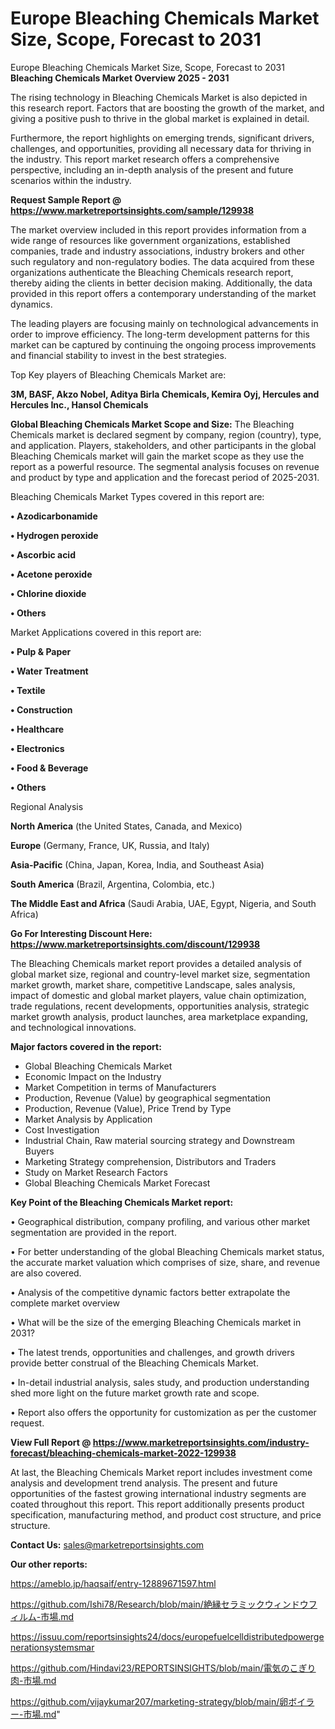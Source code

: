 # Europe Bleaching Chemicals Market Size, Scope, Forecast to 2031
 Europe Bleaching Chemicals Market Size, Scope, Forecast to 2031
<Strong> Bleaching Chemicals Market Overview 2025 - 2031</strong>

The rising technology in Bleaching Chemicals Market is also depicted in this research report. Factors that are boosting the growth of the market, and giving a positive push to thrive in the global market is explained in detail.

Furthermore, the report highlights on emerging trends, significant drivers, challenges, and opportunities, providing all necessary data for thriving in the industry. This report market research offers a comprehensive perspective, including an in-depth analysis of the present and future scenarios within the industry.

<strong>Request Sample Report @ <a href=https://www.marketreportsinsights.com/sample/129938>https://www.marketreportsinsights.com/sample/129938</a></strong>

The market overview included in this report provides information from a wide range of resources like government organizations, established companies, trade and industry associations, industry brokers and other such regulatory and non-regulatory bodies. The data acquired from these organizations authenticate the Bleaching Chemicals research report, thereby aiding the clients in better decision making. Additionally, the data provided in this report offers a contemporary understanding of the market dynamics.

The leading players are focusing mainly on technological advancements in order to improve efficiency. The long-term development patterns for this market can be captured by continuing the ongoing process improvements and financial stability to invest in the best strategies.

Top Key players of Bleaching Chemicals Market are:

<strong>3M, BASF, Akzo Nobel, Aditya Birla Chemicals, Kemira Oyj, Hercules and Hercules Inc., Hansol Chemicals</strong>

<strong><b>Global Bleaching Chemicals Market Scope and Size:</b></strong>
The Bleaching Chemicals market is declared segment by company, region (country), type, and application. Players, stakeholders, and other participants in the global Bleaching Chemicals market will gain the market scope as they use the report as a powerful resource. The segmental analysis focuses on revenue and product by type and application and the forecast period of 2025-2031.

Bleaching Chemicals Market Types covered in this report are:

<strong>• Azodicarbonamide

• Hydrogen peroxide

• Ascorbic acid

• Acetone peroxide

• Chlorine dioxide

• Others</strong>

Market Applications covered in this report are:

<strong>• Pulp & Paper

• Water Treatment

• Textile

• Construction

• Healthcare

• Electronics

• Food & Beverage

• Others</strong> 

Regional Analysis

<strong>North America</strong> (the United States, Canada, and Mexico)

<strong>Europe</strong> (Germany, France, UK, Russia, and Italy)

<strong>Asia-Pacific</strong> (China, Japan, Korea, India, and Southeast Asia)

<strong>South America</strong> (Brazil, Argentina, Colombia, etc.)

<strong>The Middle East and Africa</strong> (Saudi Arabia, UAE, Egypt, Nigeria, and South Africa)

<strong>Go For Interesting Discount Here: <a href=https://www.marketreportsinsights.com/discount/129938>https://www.marketreportsinsights.com/discount/129938</a></strong>

The Bleaching Chemicals market report provides a detailed analysis of global market size, regional and country-level market size, segmentation market growth, market share, competitive Landscape, sales analysis, impact of domestic and global market players, value chain optimization, trade regulations, recent developments, opportunities analysis, strategic market growth analysis, product launches, area marketplace expanding, and technological innovations.

<strong><b>Major factors covered in the report:</b></strong>
<ul>
  <li>Global Bleaching Chemicals Market </li>
  <li>Economic Impact on the Industry</li>
  <li>Market Competition in terms of Manufacturers</li>
  <li>Production, Revenue (Value) by geographical segmentation</li>
  <li>Production, Revenue (Value), Price Trend by Type</li>
  <li>Market Analysis by Application</li>
  <li>Cost Investigation</li>
  <li>Industrial Chain, Raw material sourcing strategy and Downstream Buyers</li>
  <li>Marketing Strategy comprehension, Distributors and Traders</li>
  <li>Study on Market Research Factors</li>
  <li>Global Bleaching Chemicals Market Forecast</li>
</ul>

<strong><b>Key Point of the Bleaching Chemicals Market report:</b></strong>

• Geographical distribution, company profiling, and various other market segmentation are provided in the report.

• For better understanding of the global Bleaching Chemicals market status, the accurate market valuation which comprises of size, share, and revenue are also covered.

• Analysis of the competitive dynamic factors better extrapolate the complete market overview

• What will be the size of the emerging Bleaching Chemicals market in 2031?

• The latest trends, opportunities and challenges, and growth drivers provide better construal of the Bleaching Chemicals Market.

• In-detail industrial analysis, sales study, and production understanding shed more light on the future market growth rate and scope.

• Report also offers the opportunity for customization as per the customer request.

<strong><b>View Full Report @ <a href=https://www.marketreportsinsights.com/industry-forecast/bleaching-chemicals-market-2022-129938>https://www.marketreportsinsights.com/industry-forecast/bleaching-chemicals-market-2022-129938</a></b></strong>


At last, the Bleaching Chemicals Market report includes investment come analysis and development trend analysis. The present and future opportunities of the fastest growing international industry segments are coated throughout this report. This report additionally presents product specification, manufacturing method, and product cost structure, and price structure.

<strong>Contact Us:</strong>
sales@marketreportsinsights.com

<strong>Our other reports:</strong>

<a href=https://ameblo.jp/haqsaif/entry-12889671597.html>https://ameblo.jp/haqsaif/entry-12889671597.html</a>

<a href=https://github.com/Ishi78/Research/blob/main/絶縁セラミックウィンドウフィルム-市場.md>https://github.com/Ishi78/Research/blob/main/絶縁セラミックウィンドウフィルム-市場.md</a>

<a href=https://issuu.com/reportsinsights24/docs/europefuelcelldistributedpowergenerationsystemsmar>https://issuu.com/reportsinsights24/docs/europefuelcelldistributedpowergenerationsystemsmar</a>

<a href=https://github.com/Hindavi23/REPORTSINSIGHTS/blob/main/電気のこぎり肉-市場.md>https://github.com/Hindavi23/REPORTSINSIGHTS/blob/main/電気のこぎり肉-市場.md</a>

<a href=https://github.com/vijaykumar207/marketing-strategy/blob/main/卵ボイラー-市場.md>https://github.com/vijaykumar207/marketing-strategy/blob/main/卵ボイラー-市場.md</a>"
